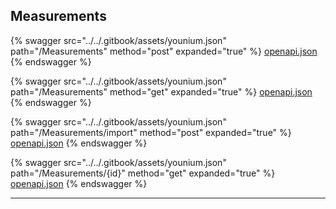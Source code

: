 ## Measurements




{% swagger src="../../.gitbook/assets/younium.json" path="/Measurements" method="post" expanded="true" %}
[openapi.json](./docs/.gitbook/assets/younium.json)
{% endswagger %}

{% swagger src="../../.gitbook/assets/younium.json" path="/Measurements" method="get" expanded="true" %}
[openapi.json](./docs/.gitbook/assets/younium.json)
{% endswagger %}

{% swagger src="../../.gitbook/assets/younium.json" path="/Measurements/import" method="post" expanded="true" %}
[openapi.json](./docs/.gitbook/assets/younium.json)
{% endswagger %}

{% swagger src="../../.gitbook/assets/younium.json" path="/Measurements/{id}" method="get" expanded="true" %}
[openapi.json](./docs/.gitbook/assets/younium.json)
{% endswagger %}


---



